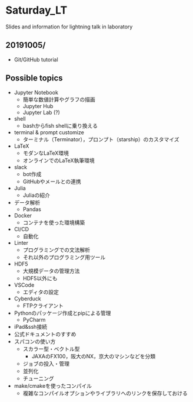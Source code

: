 # Saturday_LT

Slides and information for lightning talk in laboratory

## 20191005/

- Git/GitHub tutorial

## Possible topics

- Jupyter Notebook
  - 簡単な数値計算やグラフの描画
  - Jupyter Hub
  - Jupyter Lab (?)
- shell
  - bashからfish shellに乗り換える
- terminal & prompt customize
  - ターミナル（Terminator），プロンプト（starship）のカスタマイズ
- LaTeX
  - モダンなLaTeX環境
  - オンラインでのLaTeX執筆環境
- slack
  - bot作成
  - GitHubやメールとの連携
- Julia
  - Juliaの紹介
- データ解析
  - Pandas
- Docker
  - コンテナを使った環境構築
- CI/CD
  - 自動化
- Linter
  - プログラミングでの文法解析
  - それ以外のプログラミング用ツール
- HDF5
  - 大規模データの管理方法
  - HDF5以外にも
- VSCode
  - エディタの設定
- Cyberduck
  - FTPクライアント
- Pythonのパッケージ作成とpipによる管理
  - PyCharm
- iPad&ssh接続
- 公式ドキュメントのすすめ
- スパコンの使い方
  - スカラー型・ベクトル型
    - JAXAのFX100，阪大のNX，京大のマシンなどを分類
  - ジョブの投入・管理
  - 並列化
  - チューニング
- make/cmakeを使ったコンパイル
  - 複雑なコンパイルオプションやライブラリへのリンクを保存しておける
